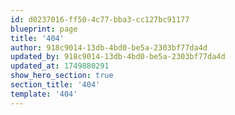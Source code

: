 ```yaml
---
id: d0237016-ff50-4c77-bba3-cc127bc91177
blueprint: page
title: '404'
author: 918c9014-13db-4bd0-be5a-2303bf77da4d
updated_by: 918c9014-13db-4bd0-be5a-2303bf77da4d
updated_at: 1749880291
show_hero_section: true
section_title: '404'
template: '404'
---
```

